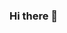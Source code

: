 ### Hi there 👋

<!--
**rudranshtiwarii/rudranshtiwarii** is a ✨ _special_ ✨ repository because its `README.md` (this file) appears on your GitHub profile.

Here are some ideas to get you started:

- 🔭 I’m currently working on ...
- 🌱 I’m currently learning ...
- 👯 I’m looking to collaborate on ...
- 🤔 I’m looking for help with ...
- 💬 Ask me about ...
- 📫 How to reach me:rudranshtiwari1402@gmail.com
- 😄 Pronouns: ...
- ⚡ Fun fact: ...
-->
